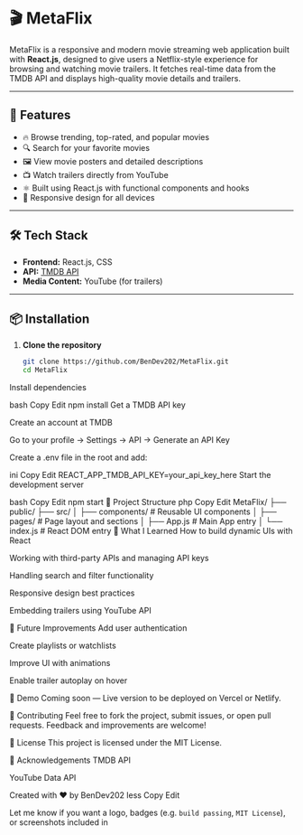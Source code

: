 # 🎬 MetaFlix

MetaFlix is a responsive and modern movie streaming web application built with **React.js**, designed to give users a Netflix-style experience for browsing and watching movie trailers. It fetches real-time data from the TMDB API and displays high-quality movie details and trailers.

---

## 🌟 Features

- 🔥 Browse trending, top-rated, and popular movies
- 🔍 Search for your favorite movies
- 🖼️ View movie posters and detailed descriptions
- 📺 Watch trailers directly from YouTube
- ⚛️ Built using React.js with functional components and hooks
- 📱 Responsive design for all devices

---

## 🛠️ Tech Stack

- **Frontend:** React.js, CSS
- **API:** [TMDB API](https://www.themoviedb.org/documentation/api)
- **Media Content:** YouTube (for trailers)

---

## 📦 Installation

1. **Clone the repository**
   ```bash
   git clone https://github.com/BenDev202/MetaFlix.git
   cd MetaFlix
Install dependencies

bash
Copy
Edit
npm install
Get a TMDB API key

Create an account at TMDB

Go to your profile → Settings → API → Generate an API Key

Create a .env file in the root and add:

ini
Copy
Edit
REACT_APP_TMDB_API_KEY=your_api_key_here
Start the development server

bash
Copy
Edit
npm start
📁 Project Structure
php
Copy
Edit
MetaFlix/
├── public/
├── src/
│   ├── components/        # Reusable UI components
│   ├── pages/             # Page layout and sections
│   ├── App.js             # Main App entry
│   └── index.js           # React DOM entry
🧠 What I Learned
How to build dynamic UIs with React

Working with third-party APIs and managing API keys

Handling search and filter functionality

Responsive design best practices

Embedding trailers using YouTube API

🚀 Future Improvements
Add user authentication

Create playlists or watchlists

Improve UI with animations

Enable trailer autoplay on hover

📸 Demo
Coming soon — Live version to be deployed on Vercel or Netlify.

🤝 Contributing
Feel free to fork the project, submit issues, or open pull requests. Feedback and improvements are welcome!

📄 License
This project is licensed under the MIT License.

🙌 Acknowledgements
TMDB API

YouTube Data API

Created with ❤️ by BenDev202
less
Copy
Edit

Let me know if you want a logo, badges (e.g. `build passing`, `MIT License`), or screenshots included in 
